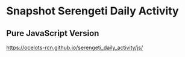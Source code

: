 # Snapshot Serengeti Daily Activity
## Pure JavaScript Version
https://ocelots-rcn.github.io/serengeti_daily_activity/js/